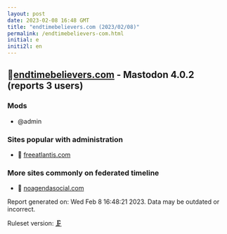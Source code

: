 ```yaml
---
layout: post
date: 2023-02-08 16:48 GMT
title: "endtimebelievers.com (2023/02/08)"
permalink: /endtimebelievers-com.html
initial: e
initi2l: en
---
```


## 🐘[endtimebelievers.com](https://endtimebelievers.com) - Mastodon 4.0.2 (reports 3 users)

### Mods
 * @admin

### Sites popular with administration

* 💉 [freeatlantis.com](/freeatlantis-com.html)

### More sites commonly on federated timeline

* 💉 [noagendasocial.com](/noagendasocial-com.html)

Report generated on: Wed Feb  8 16:48:21 2023. Data may be outdated or incorrect.

Ruleset version: [🗜](/version-clamp)
